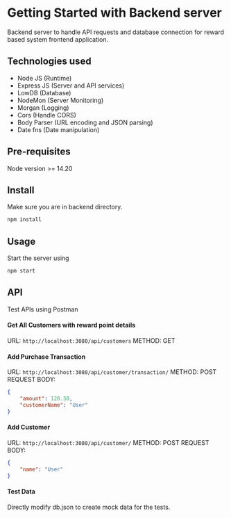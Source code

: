 # Getting Started with Backend server
Backend server to handle API requests and database connection for reward based system frontend application.

## Technologies used
- Node JS (Runtime)
- Express JS (Server and API services)
- LowDB (Database)
- NodeMon (Server Monitoring)
- Morgan (Logging)
- Cors (Handle CORS)
- Body Parser (URL encoding and JSON parsing)
- Date fns (Date manipulation)

## Pre-requisites
Node version >= 14.20

## Install
Make sure you are in backend directory.

```sh
npm install
```

## Usage
Start the server using

```sh
npm start
```

## API
Test APIs using Postman

#### Get All Customers with reward point details
URL: `http://localhost:3080/api/customers`
METHOD: GET

#### Add Purchase Transaction
URL: `http://localhost:3080/api/customer/transaction/`
METHOD: POST
REQUEST BODY: 
```json
{
    "amount": 120.50,
    "customerName": "User"
}
```

#### Add Customer
URL: `http://localhost:3080/api/customer/`
METHOD: POST
REQUEST BODY: 
```json
{
    "name": "User"
}
```

#### Test Data
Directly modify db.json to create mock data for the tests.